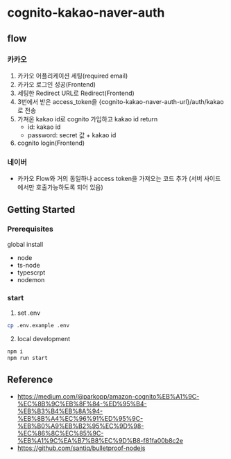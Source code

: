 # cognito-kakao-naver-auth

## flow

### 카카오

1. 카카오 어플리케이션 세팅(required email)
2. 카카오 로그인 성공(Frontend)
3. 세팅한 Redirect URL로 Redirect(Frontend)
4. 3번에서 받은 access_token을 {cognito-kakao-naver-auth-url}/auth/kakao로 전송
5. 가져온 kakao id로 cognito 가입하고 kakao id return
   - id: kakao id
   - password: secret 값 + kakao id
6. cognito login(Frontend)

### 네이버

- 카카오 Flow와 거의 동일하나 access token을 가져오는 코드 추가
  (서버 사이드에서만 호출가능하도록 되어 있음)


## Getting Started

### Prerequisites

global install

- node
- ts-node
- typescrpt
- nodemon

### start

1. set .env

```bash
cp .env.example .env
```

2. local development

```bash
npm i
npm run start
```


## Reference

- https://medium.com/@parkopp/amazon-cognito%EB%A1%9C-%EC%8B%9C%EB%8F%84-%ED%95%B4-%EB%B3%B4%EB%8A%94-%EB%8B%A4%EC%96%91%ED%95%9C-%EB%B0%A9%EB%B2%95%EC%9D%98-%EC%86%8C%EC%85%9C-%EB%A1%9C%EA%B7%B8%EC%9D%B8-f81fa00b8c2e
- https://github.com/santiq/bulletproof-nodejs
